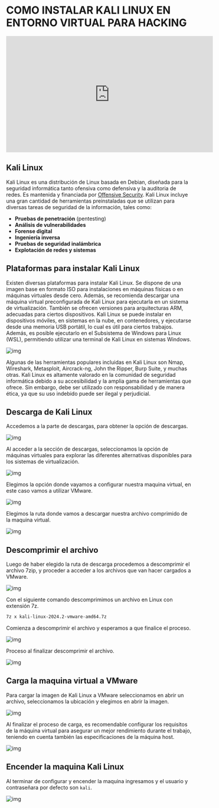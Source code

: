 # **COMO INSTALAR KALI LINUX EN ENTORNO VIRTUAL PARA HACKING**

<iframe width="560" height="315" src="https://www.youtube.com/embed/k6ykvhqvW54" frameborder="0" allowfullscreen></iframe>

## Kali Linux
Kali Linux es una distribución de Linux basada en Debian, diseñada para la seguridad informática tanto ofensiva como defensiva y la auditoria de redes. Es mantenida y financiada por [Offensive Security](https://www.offsec.com/). Kali Linux incluye una gran cantidad de herramientas preinstaladas que se utilizan para diversas tareas de seguridad de la información, tales como:

- **Pruebas de penetración** (pentesting)
- **Análisis de vulnerabilidades**
- **Forense digital**
- **Ingeniería inversa**
- **Pruebas de seguridad inalámbrica**
- **Explotación de redes y sistemas**

## Plataformas para instalar Kali Linux
Existen diversas plataformas para instalar Kali Linux. Se dispone de una imagen base en formato ISO para instalaciones en máquinas físicas o en máquinas virtuales desde cero. Además, se recomienda descargar una máquina virtual preconfigurada de Kali Linux para ejecutarla en un sistema de virtualización. También se ofrecen versiones para arquitecturas ARM, adecuadas para ciertos dispositivos. Kali Linux se puede instalar en dispositivos móviles, en sistemas en la nube, en contenedores, y ejecutarse desde una memoria USB portátil, lo cual es útil para ciertos trabajos. Además, es posible ejecutarlo en el Subsistema de Windows para Linux (WSL), permitiendo utilizar una terminal de Kali Linux en sistemas Windows.

![img](./img/kali-linux/img1.png)

Algunas de las herramientas populares incluidas en Kali Linux son Nmap, Wireshark, Metasploit, Aircrack-ng, John the Ripper, Burp Suite, y muchas otras.
Kali Linux es altamente valorado en la comunidad de seguridad informática debido a su accesibilidad y la amplia gama de herramientas que ofrece. Sin embargo, debe ser utilizado con responsabilidad y de manera ética, ya que su uso indebido puede ser ilegal y perjudicial.
## Descarga de Kali Linux
Accedemos a la parte de descargas, para obtener la opción de descargas.

![img](./img/kali-linux/img2.png)

Al acceder a la sección de descargas, seleccionamos la opción de máquinas virtuales para explorar las diferentes alternativas disponibles para los sistemas de virtualización.

![img](./img/kali-linux/img3.png)

Elegimos la opción donde vayamos a configurar nuestra maquina virtual, en este caso vamos a utilizar VMware.

![img](./img/kali-linux/img4.png)

Elegimos la ruta donde vamos a descargar nuestra archivo comprimido de la maquina virtual.

![img](./img/kali-linux/img5.png)

## Descomprimir el archivo
Luego de haber elegido la ruta de descarga procedemos a descomprimir el archivo 7zip, y proceder a acceder a los archivos que van hacer cargados a VMware.

![img](./img/kali-linux/img6.png)

Con el siguiente comando descomprimimos un archivo en Linux con extensión 7z.

```bash
7z x kali-linux-2024.2-vmware-amd64.7z
```

Comienza a descomprimir el archivo y esperamos a que finalice el proceso.

![img](./img/kali-linux/img7.png)

Proceso al finalizar descomprimir el archivo.

![img](./img/kali-linux/img8.png)

## Carga la maquina virtual a VMware
Para cargar la imagen de Kali Linux a VMware seleccionamos en abrir un archivo, seleccionamos la ubicación y elegimos en abrir la imagen.

![img](./img/kali-linux/img9.png)

Al finalizar el proceso de carga, es recomendable configurar los requisitos de la máquina virtual para asegurar un mejor rendimiento durante el trabajo, teniendo en cuenta también las especificaciones de la máquina host.

![img](./img/kali-linux/img10.png)

## Encender la maquina Kali Linux
Al terminar de configurar y encender la maquina ingresamos y el usuario y contraseñara por defecto son `kali`.

![img](./img/kali-linux/img11.png)
